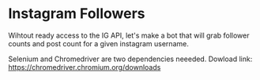# Instagram Followers
Wihtout ready access to the IG API, let's make a bot that will grab follower counts and 
post count for a given instagram username. 

Selenium and Chromedriver are two dependencies neeeded. 
Dowload link: https://chromedriver.chromium.org/downloads 
